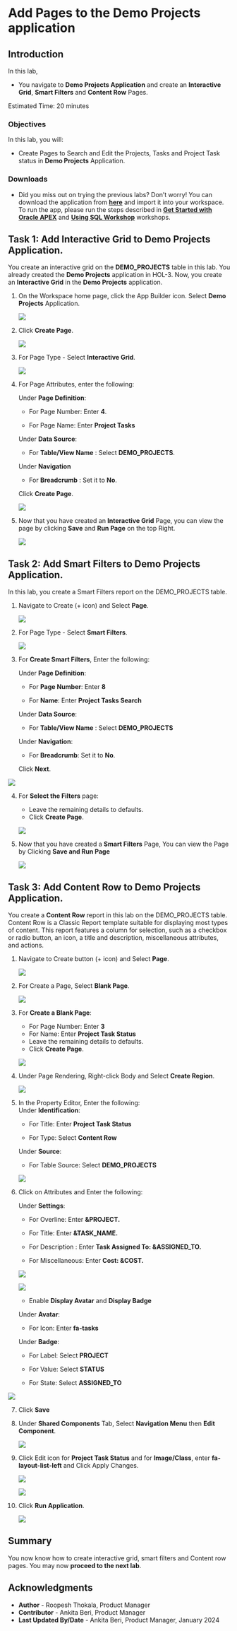 # Add Pages to the Demo Projects application

## Introduction

In this lab,
  - You navigate to **Demo Projects Application** and create an **Interactive Grid**, **Smart Filters** and **Content Row** Pages.

Estimated Time: 20 minutes

### Objectives
In this lab, you will:
- Create Pages to Search and Edit the Projects, Tasks and Project Task status in **Demo Projects** Application.

### Downloads

- Did you miss out on trying the previous labs? Don’t worry! You can download the application from **[here](files/demo-projects-1.sql)** and import it into your workspace. To run the app, please run the steps described in **[Get Started with Oracle APEX](https://apexapps.oracle.com/pls/apex/r/dbpm/livelabs/run-workshop?p210_wid=3509)** and **[Using SQL Workshop](https://apexapps.oracle.com/pls/apex/r/dbpm/livelabs/run-workshop?p210_wid=3524)** workshops.

## Task 1: Add Interactive Grid to Demo Projects Application.
You create an interactive grid on the **DEMO_PROJECTS** table in this lab. You already created the **Demo Projects** application in HOL-3. Now, you create an **Interactive Grid** in the **Demo Projects** application.

1. On the Workspace home page, click the App Builder icon. Select **Demo Projects** Application.

    ![](./images/select-demo-projects-app1.png " ")

2. Click **Create Page**.

    ![](./images/create-page11.png " ")

3. For Page Type - Select **Interactive Grid**.

    ![](./images/create-ig-1.png " ")

4. For Page Attributes, enter the following:

   Under **Page Definition**:

    - For Page Number: Enter **4**.

    - For Page Name: Enter **Project Tasks**  

   Under **Data Source**:

    - For **Table/View Name** : Select **DEMO_PROJECTS**.

   Under **Navigation**

    - For **Breadcrumb** : Set it to **No**.

   Click **Create Page**.

    ![](./images/create-ig-2.png " ")

5. Now that you have created an **Interactive Grid** Page, you can view the page by clicking **Save** and **Run Page** on the top Right.

    ![](./images/view-interactive-grid11.png " ")

## Task 2: Add Smart Filters to Demo Projects Application.
In this lab, you create a Smart Filters report on the DEMO_PROJECTS table.

1. Navigate to Create (+ icon) and Select **Page**.

    ![](./images/create-sf-page11.png " ")

2. For Page Type - Select **Smart Filters**.

    ![](./images/create-sf-page12.png " ")

3. For **Create Smart Filters**, Enter the following:

   Under **Page Definition**:

      - For **Page Number**: Enter **8**

      - For **Name**: Enter **Project Tasks Search**  

   Under **Data Source**:

      - For **Table/View Name** : Select **DEMO_PROJECTS**  

   Under **Navigation**:

      - For **Breadcrumb**: Set it to **No**.

   Click **Next**.

  ![](./images/create-sf-page13.png " ")

4. For **Select the Filters** page:
    - Leave the remaining details to defaults.
    - Click **Create Page**.

    ![](./images/create-sf-page14.png " ")

5. Now that you have created a **Smart Filters** Page, You can view the Page by Clicking **Save and Run Page**

    ![](./images/create-sf-page16.png " ")

## Task 3: Add Content Row to Demo Projects Application.  
You create a **Content Row** report in this lab on the DEMO_PROJECTS table. Content Row is a Classic Report template suitable for displaying most types of content. This report features a column for selection, such as a checkbox or radio button, an icon, a title and description, miscellaneous attributes, and actions.

1. Navigate to Create button (+ icon) and Select **Page**.

    ![](./images/cr-page-8.png " ")

2. For Create a Page, Select **Blank Page**.

    ![](./images/cr-blank-page.png " ")

3. For **Create a Blank Page**:
    - For Page Number: Enter **3**
    - For Name: Enter **Project Task Status**
    - Leave the remaining details to defaults.
    - Click **Create Page**.

   ![](./images/cr-create-page.png " ")

4. Under Page Rendering, Right-click Body and Select **Create Region**.

    ![](./images/cr-create-region.png " ")

5. In the Property Editor, Enter the following:  
    Under **Identification**:

      - For Title: Enter **Project Task Status**

      - For Type: Select **Content Row**

    Under **Source**:

      - For Table Source: Select **DEMO\_PROJECTS**

      ![](./images/cr-region-details.png " ")

6. Click on Attributes and Enter the following:

   Under **Settings**:

     - For Overline: Enter **&PROJECT.**

     - For Title: Enter **&TASK\_NAME.**

     - For Description : Enter **Task Assigned To: &ASSIGNED\_TO.**

     - For Miscellaneous: Enter **Cost: &COST.**

    ![](./images/cr-attributes.png " ")

    ![](./images/cr-attributes1.png " ")

     - Enable **Display Avatar** and **Display Badge**

   Under **Avatar**:

     - For Icon: Enter **fa-tasks**

   Under **Badge**:

     - For Label: Select **PROJECT**

     - For Value: Select **STATUS**

     - For State: Select **ASSIGNED\_TO**

  ![](./images/cr-attributes2.png " ")

7. Click **Save**

8. Under **Shared Components** Tab, Select **Navigation Menu** then **Edit Component**.

   ![](./images/cr-navigation.png " ")

9. Click Edit icon for **Project Task Status** and for **Image/Class**, enter **fa-layout-list-left** and Click Apply Changes.

   ![](./images/cr-navigation-edit.png " ")

   ![](./images/cr-report-icon.png " ")

10. Click **Run Application**.

    ![](./images/cr-run-page.png " ")

## Summary

You now know how to create interactive grid, smart filters and Content row pages. You may now **proceed to the next lab**.

## Acknowledgments

- **Author** - Roopesh Thokala, Product Manager
- **Contributor** - Ankita Beri, Product Manager
- **Last Updated By/Date** - Ankita Beri, Product Manager, January 2024
